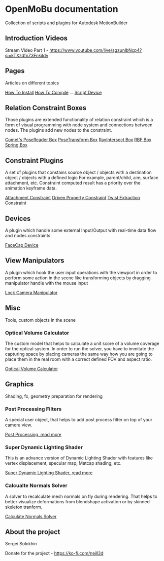 # OpenMoBu documentation

Collection of scripts and plugins for Autodesk MotionBuilder

## Introduction Videos

Stream Video Part 1 - https://www.youtube.com/live/sgzunIbNcp4?si=kTXzdfnZ3FnkiIdv

## Pages

 Articles on different topics

[How To Install](HowToInstall.md)
[How To Compile](HowToCompile.md)
...
[Script Device](ScriptDevice.md)

## Relation Constraint Boxes

 Those plugins are extended functionality of relation constraint which is a form of visual programming with node system and connections between nodes. The plugins add new nodes to the constraint.

[Comet's PoseReader Box](PoseReader.md)
[PoseTransform Box](PoseTransformBox.md)
[RayIntersect Box](RayIntersectBox.md)
[RBF Box](RBFBox.md)
[Spring Box](SpringBox.md)

## Constraint Plugins

A set of plugins that constains source object / objects with a destination object / objects with a defined logic
 For example, parent/child, aim, surface attachment, etc.
 Constraint computed result has a priority over the animation keyframe data.

[Attachment Constraint](attachmentConstraint.md)
[Driven Property Constraint](drivenPropertyConstraint.md)
[Twist Extraction Constraint](twistExtractionConstraint.md)

## Devices

 A plugin which handle some external Input/Output with real-time data flow and nodes constraints

[FaceCap Device](faceCapDevice.md)

## View Manipulators

 A plugin which hook the user input operations with the viewport in order to perform some action in the scene like transforming objects by dragging manipulator handle with the mouse input

[Lock Camera Manipulator](lockCameraManipulator.md)

## Misc

 Tools, custom objects in the scene

### Optical Volume Calculator

 The custom model that helps to calculate a unit score of a volume coverage for the optical system. In order to run the solver, you have to immitate the capturing space by placing cameras the same way how you are going to place them in the real room with a correct defined FOV and aspect ratio.


[Optical Volume Calculator](opticalVolumeCalculator.md)

## Graphics

 Shading, fx, geometry preparation for rendering

### Post Processing Filters

 A special user object, that helps to add post process filter on top of your camera view.

[Post Processing, read more](PostProcessingEffects.md)

### Super Dynamic Lighting Shader

 This is an advance version of Dynamic Lighting Shader with features like vertex displacement, specular map, Matcap shading, etc.

[Super Dynamic Lighting Shader, read more](superDynamicLightingShader.md)

### Calcualte Normals Solver

 A solver to recalculate mesh normals on fly during rendering. That helps to better visualize deformations from blendshape activation or by skinned skeleton tranform.

[Calculate Normals Solver](calculateNormalsSolver.md)

## About the project

Sergei <Neill3d> Solokhin

Donate for the project - https://ko-fi.com/neill3d